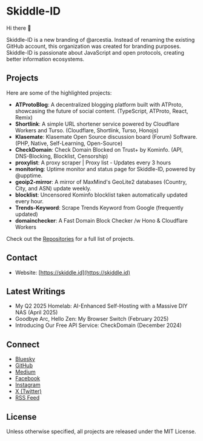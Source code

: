 # Skiddle-ID

Hi there 👋

Skiddle-ID is a new branding of @arcestia. Instead of renaming the existing GitHub account, this organization was created for branding purposes. Skiddle-ID is passionate about JavaScript and open protocols, creating better information ecosystems.

## Projects

Here are some of the highlighted projects:

*   **ATProtoBlog**: A decentralized blogging platform built with ATProto, showcasing the future of social content. (TypeScript, ATProto, React, Remix)
*   **Shortlink**: A simple URL shortener service powered by Cloudflare Workers and Turso. (Cloudflare, Shortlink, Turso, Honojs)
*   **Klasemate**: Klasemate Open Source discussion board (Forum) Software. (PHP, Native, Self-Learning, Open-Source)
*   **CheckDomain**: Check Domain Blocked on Trust+ by Kominfo. (API, DNS-Blocking, Blocklist, Censorship)
*   **proxylist**: A proxy scraper | Proxy list - Updates every 3 hours
*   **monitoring**: Uptime monitor and status page for Skiddle-ID, powered by @upptime.
*   **geoip2-mirror**: A mirror of MaxMind's GeoLite2 databases (Country, City, and ASN) update weekly.
*   **blocklist**: Uncensored Kominfo blocklist taken automatically updated every hour.
*   **Trends-Keyword**: Scrape Trends Keyword from Google (frequently updated)
*   **domainchecker**: A Fast Domain Block Checker /w Hono & Cloudflare Workers

Check out the [Repositories](https://github.com/Skiddle-ID?tab=repositories) for a full list of projects.

## Contact

*   Website: [https://skiddle.id](https://skiddle.id)

## Latest Writings

*   My Q2 2025 Homelab: AI-Enhanced Self-Hosting with a Massive DIY NAS (April 2025)
*   Goodbye Arc, Hello Zen: My Browser Switch (February 2025)
*   Introducing Our Free API Service: CheckDomain (December 2024)

## Connect

*   [Bluesky](https://bsky.app/profile/skiddle.id)
*   [GitHub](https://github.com/Skiddle-ID)
*   [Medium](https://medium.com/@arcestia)
*   [Facebook](https://www.facebook.com/skiddle.id)
*   [Instagram](https://www.instagram.com/skiddle.id)
*   [X (Twitter)](https://x.com/skiddleid)
*   [RSS Feed](https://skiddle.id/feed)

## License

Unless otherwise specified, all projects are released under the MIT License.
